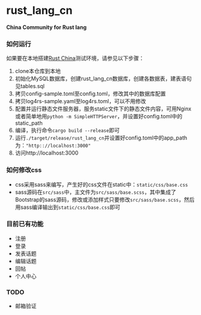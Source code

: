# rust_lang_cn
**China Community for Rust lang**

### 如何运行
如果要在本地搭建[Rust China](http://rust-lang-cn.org/)测试环境，请参见以下步骤：

1. clone本仓库到本地
2. 初始化MySQL数据库，创建rust_lang_cn数据库，创建各数据表，建表语句见tables.sql
3. 拷贝config-sample.toml至config.toml，修改其中的数据库配置
4. 拷贝log4rs-sample.yaml至log4rs.toml，可以不用修改
5. 配置并运行静态文件服务器，服务static文件下的静态文件内容，可用Nginx或者简单地用```python -m SimpleHTTPServer```，并设置好config.toml中的static_path
6. 编译，执行命令```cargo build --release```即可
7. 运行```./target/release/rust_lang_cn```并设置好config.toml中的app_path为：```"http:://localhost:3000"```
8. 访问http://localhost:3000

### 如何修改css
* css采用sass来编写，产生好的css文件在static中：```static/css/base.css```
* sass源码在```src/sass```中，主文件为```src/sass/base.scss```，其中集成了Bootstrap的sass源码，修改或添加样式只要修改```src/sass/base.scss```，然后用sass编译输出到```static/css/base.css```即可

### 目前已有功能

* 注册
* 登录
* 发表话题
* 编辑话题
* 回帖
* 个人中心

### TODO

* 邮箱验证


